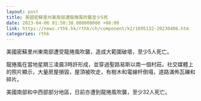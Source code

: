 ```yaml
---
layout: post
title: 美國密蘇里州東南部遭龍捲風吹襲至少5死
date: 2023-04-06 01:50:38.000000000 +08:00
link: https://news.rthk.hk/rthk/ch/component/k2/1695132-20230406.htm
categories: rthk
---
```


美國密蘇里州東南部遭受龍捲風吹襲，造成大範圍破壞，至少5人死亡。

龍捲風在當地星期三凌晨3時許形成，並穿過聖路易斯以南一個村莊。社交媒體上的照片顯示，大量房屋損毀，屋頂被吹走，有樹木和電線杆倒塌，道路滿佈瓦礫和碎片。

美國南部和中西部部分地區，日前亦遭到龍捲風吹襲，至少32人死亡。
